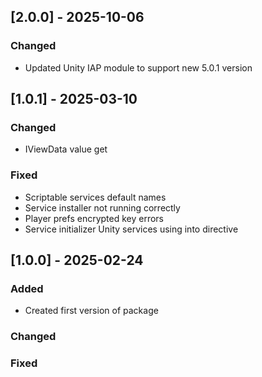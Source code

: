 ## [2.0.0] - 2025-10-06

### Changed

- Updated Unity IAP module to support new 5.0.1 version

## [1.0.1] - 2025-03-10

### Changed

- IViewData value get

### Fixed

- Scriptable services default names
- Service installer not running correctly
- Player prefs encrypted key errors
- Service initializer Unity services using into directive

## [1.0.0] - 2025-02-24

### Added

- Created first version of package

### Changed

### Fixed
